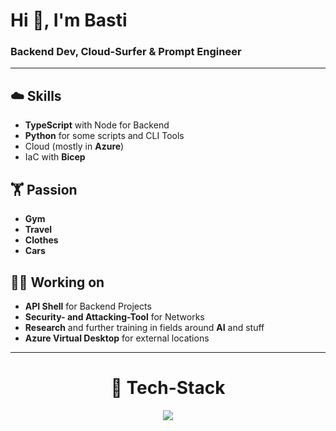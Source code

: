 # Hi 👋, I'm Basti

### Backend Dev, Cloud-Surfer & Prompt Engineer
---

## ☁️ Skills
- **TypeScript** with Node for Backend
- **Python** for some scripts and CLI Tools
- Cloud (mostly in **Azure**)
- IaC with **Bicep**


## 🏋️ Passion
- **Gym**
- **Travel**
- **Clothes**
- **Cars**

## 🧑‍💻 Working on
- **API Shell** for Backend Projects
- **Security- and Attacking-Tool** for Networks
- **Research** and further training in fields around **AI** and stuff
- **Azure Virtual Desktop** for external locations
---

<div align="center">

# 📡 Tech-Stack

  <a href="https://skillicons.dev">
    <img src="https://skillicons.dev/icons?i=azure,python,js,linux,nodejs,ts,mysql,git&perline=4" />
  </a>
  
</div>
